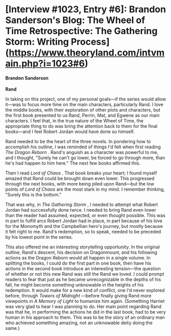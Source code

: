 # [Interview #1023, Entry #6]: Brandon Sanderson's Blog: The Wheel of Time Retrospective: The Gathering Storm: Writing Process](https://www.theoryland.com/intvmain.php?i=1023#6)

#### Brandon Sanderson

**Rand**

In taking on this project, one of my personal goals—if the series would allow it—was to focus more time on the main characters, particularly Rand. I love the middle books, with their exploration of other plots and characters, but the first book presented to us Rand, Perrin, Mat, and Egwene as our main characters. I feel that, in the true nature of the Wheel of Time, the appropriate thing to do was bring the attention back to them for the final books—and I feel Robert Jordan would have done so himself.

Rand needed to be the heart of the three novels. In pondering how to accomplish his outline, I was reminded of things I'd felt when first reading
*The Dragon Reborn*
. Rand's anguish as a character was powerful to me, and I thought, "Surely he can't go lower, be forced to go through more, than he's had happen to him here." The next few books affirmed this.

Then I read
*Lord of Chaos*
. That book breaks your heart; I found myself amazed that Rand could be brought down even lower. This progressed through the next books, with more being piled upon Rand—but the low points of
*Lord of Chaos*
are the most stark in my mind. I remember thinking, "Surely this is the bottom."

That was why, in
*The Gathering Storm*
, I needed to attempt what Robert Jordan had successfully done twice. I needed to bring Rand even lower than the reader had assumed, expected, or even thought possible. This was in part to fulfill arcs Robert Jordan had in place, in part because of his love for the Monomyth and the Campbellian hero's journey, but mostly because it felt right to me. Rand's redemption, so to speak, needed to be preceded by his lowest point in the series.

This also offered me an interesting storytelling opportunity. In the original outline, Rand's descent, his decision on Dragonmount, and his following actions as the Dragon Reborn would all happen in a single volume. In splitting the books, I could do the first part in one book, then have his actions in the second book introduce an interesting tension—the question of whether or not this new Rand was still the Rand we loved. I could prompt readers to fear that just as he became unrecognizable in the depths of his fall, he might become something unknowable in the heights of his redemption. It would make for a new kind of conflict, one I'd never explored before, through
*Towers of Midnight*
—before finally giving Rand more viewpoints in
*A Memory of Light*
to humanize him again. (Something Harriet was very glad to hear I was planning to do. Her main point regarding Rand was that he, in performing the actions he did in the last book, had to be very human in his approach to them. This was to be the story of an ordinary man who achieved something amazing, not an unknowable deity doing the same.)

